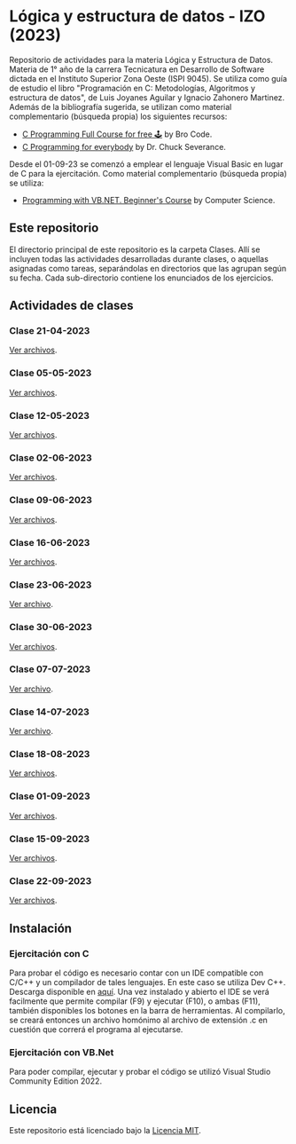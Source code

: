 # Lógica y estructura de datos - IZO (2023)

Repositorio de actividades para la materia Lógica y Estructura de Datos. Materia de 1° año de la carrera Tecnicatura en Desarrollo de Software dictada en el Instituto Superior Zona Oeste (ISPI 9045). Se utiliza como guía de estudio el libro "Programación en C: Metodologías, Algoritmos y estructura de datos", de Luis Joyanes Aguilar y Ignacio Zahonero Martinez.
Además de la bibliografía sugerida, se utilizan como material complementario (búsqueda propia) los siguientes recursos:

-   [C Programming Full Course for free 🕹️](https://www.youtube.com/watch?v=87SH2Cn0s9A) by Bro Code.
-   [C Programming for everybody](https://www.youtube.com/watch?v=XteaWkvontg&list=PLlRFEj9H3Oj5NbaFb1b2n8lib01uNPWLa) by Dr. Chuck Severance.

Desde el 01-09-23 se comenzó a emplear el lenguaje Visual Basic en lugar de C para la ejercitación.
Como material complementario (búsqueda propia) se utiliza:

-   [Programming with VB.NET. Beginner's Course](https://www.youtube.com/playlist?list=PLTd6ceoshpremSFQxYM4L0p4Q6hR-4e4J) by Computer Science.

## Este repositorio

El directorio principal de este repositorio es la carpeta Clases. Allí se incluyen todas las actividades desarrolladas durante clases, o aquellas asignadas como tareas, separándolas en directorios que las agrupan según su fecha. Cada sub-directorio contiene los enunciados de los ejercicios.

## Actividades de clases

### Clase 21-04-2023

[Ver archivos](https://github.com/sfonzo96/IZO-Logica-Actividades/blob/main/Clases/23_04_21-Actividad).

### Clase 05-05-2023

[Ver archivos](https://github.com/sfonzo96/IZO-Logica-Actividades/blob/main/Clases/23_05_05-Actividad).

### Clase 12-05-2023

[Ver archivos](https://github.com/sfonzo96/IZO-Logica-Actividades/blob/main/Clases/23_05_12-Actividad).

### Clase 02-06-2023

[Ver archivos](https://github.com/sfonzo96/IZO-Logica-Actividades/blob/main/Clases/23_06_02-Actividad).

### Clase 09-06-2023

[Ver archivos](https://github.com/sfonzo96/IZO-Logica-Actividades/blob/main/Clases/23_06_09-Actividad).

### Clase 16-06-2023

[Ver archivos](https://github.com/sfonzo96/IZO-Logica-Actividades/blob/main/Clases/23_06_16-Actividad).

### Clase 23-06-2023

[Ver archivo](https://github.com/sfonzo96/IZO-Logica-Actividades/blob/main/Clases/23_06_23-Actividad/ejercicio1.c).

### Clase 30-06-2023

[Ver archivos](https://github.com/sfonzo96/IZO-Logica-Actividades/blob/main/Clases/23_06_30-Actividad).

### Clase 07-07-2023

[Ver archivo](https://github.com/sfonzo96/IZO-Logica-Actividades/blob/main/Clases/23_07_07-Parcial/parcial.c).

### Clase 14-07-2023

[Ver archivo](https://github.com/sfonzo96/IZO-Logica-Actividades/blob/main/Clases/23_07_14-Actividad/ejercicio1.c).

### Clase 18-08-2023

[Ver archivos](https://github.com/sfonzo96/IZO-Logica-Actividades/blob/main/Clases/23_08_18-Actividad).

### Clase 01-09-2023

[Ver archivos](https://github.com/sfonzo96/IZO-Logica-Actividades/blob/main/Clases/23_09_01-Actividad).

### Clase 15-09-2023

[Ver archivos](https://github.com/sfonzo96/IZO-Logica-Actividades/blob/main/Clases/23_09_15-Actividad).

### Clase 22-09-2023

[Ver archivos](https://github.com/sfonzo96/IZO-Logica-Actividades/blob/main/Clases/23_09_22-Actividad).

## Instalación

### Ejercitación con C

Para probar el código es necesario contar con un IDE compatible con C/C++ y un compilador de tales lenguajes.
En este caso se utiliza Dev C++. Descarga disponible en [aquí](https://www.bloodshed.net/).
Una vez instalado y abierto el IDE se verá facilmente que permite compilar (F9) y ejecutar (F10), o ambas (F11), también disponibles los botones en la barra de herramientas.
Al compilarlo, se creará entonces un archivo homónimo al archivo de extensión .c en cuestión que correrá el programa al ejecutarse.

### Ejercitación con VB.Net

Para poder compilar, ejecutar y probar el código se utilizó Visual Studio Community Edition 2022.

## Licencia

Este repositorio está licenciado bajo la [Licencia MIT](LICENSE).
